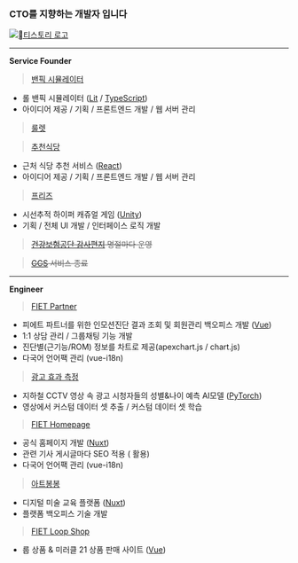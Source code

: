 ### CTO를 지향하는 개발자 입니다

[![티스토리 로고](https://t1.daumcdn.net/tistory_admin/favicon/tistory_favicon_32x32.ico)](https://catdog6210.tistory.com)

---

**Service Founder**  

>[밴픽 시뮬레이터](https://www.banpick.kr)  
- 롤 밴픽 시뮬레이터 ([Lit](https://lit.dev/) / [TypeScript](https://www.typescriptlang.org/))
- 아이디어 제공 / 기획 / 프론트엔드 개발 / 웹 서버 관리

>[룰렛](https://jw.banpick.kr)

>[추천식당](https://chu.banpick.kr)  
- 근처 식당 추천 서비스 ([React](https://react.dev/))
- 아이디어 제공 / 기획 / 프론트엔드 개발 / 웹 서버 관리

>[프리즈](https://drive.google.com/file/d/1coZhAECJ-jWcdyveVooiCOWWWG-ZNgPH/view?usp=share_link)  
- 시선추적 하이퍼 캐쥬얼 게임 ([Unity](https://unity.com/kr))
- 기획 / 전체 UI 개발 / 인터페이스 로직 개발  


>~~[건강보험공단 감사편지](https://nhisletter.kr) 명절마다 운영~~  

>~~[GGS](https://ggscrim.com) 서비스 종료~~  

---
**Engineer**  

>[FIET Partner](https://partner.fiet.net/)
- 피에트 파트너를 위한 인모션진단 결과 조회 및 회원관리 백오피스 개발 ([Vue](https://vuejs.org/))
- 1:1 상담 관리 / 그룹채팅 기능 개발
- 진단별(근기능/ROM) 정보를 차트로 제공(apexchart.js / chart.js)
- 다국어 언어팩 관리 (vue-i18n)

>[광고 효과 측정](http://addd.co.kr/document/tech)
- 지하철 CCTV 영상 속 광고 시청자들의 성별&나이 예측 AI모델 ([PyTorch](https://pytorch.org/))
- 영상에서 커스텀 데이터 셋 추출 / 커스텀 데이터 셋 학습

>[FIET Homepage](https://www.fiet.net/)
- 공식 홈페이지 개발 ([Nuxt](https://nuxt.com/))
- 관련 기사 게시글마다 SEO 적용 (<Head> 활용)
- 다국어 언어팩 관리 (vue-i18n)

>[아트봉봉](https://bonbon.art/)
- 디지털 미술 교육 플랫폼 ([Nuxt](https://nuxt.com/))
- 플랫폼 백오피스 기술 개발

>[FIET Loop Shop](https://loop.fiet.net/)
- 룹 상품 & 미러클 21 상품 판매 사이트 ([Vue](https://vuejs.org/))


<!-- **happy-wook-kim/happy-wook-kim** is a ✨ _special_ ✨ repository because its `README.md` (this file) appears on your GitHub profile. -->
